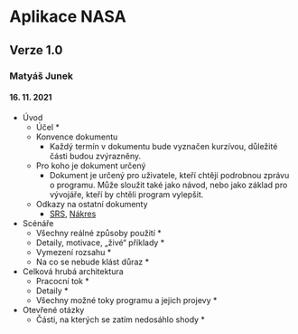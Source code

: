 # Aplikace NASA
## Verze 1.0
### Matyáš Junek
#### 16. 11. 2021
* Úvod
  * Účel
    * 
  * Konvence dokumentu
    * Každý termín v dokumentu bude vyznačen kurzívou, důležité části budou zvýrazněny.
  * Pro koho je dokument určený
    * Dokument je určený pro uživatele, kteří chtějí podrobnou zprávu o programu. Může sloužit také jako návod, nebo jako základ pro vývojáře, kteří by chtěli program vylepšit.
  * Odkazy na ostatní dokumenty
    * [SRS](https://github.com/MatyasJunek/Aplikace-NASA/blob/main/README.md), [Nákres](xxxxxx)  
* Scénáře
  * Všechny reálné způsoby použití
    * 
  * Detaily, motivace, „živé“ příklady
    * 
  * Vymezení rozsahu
    * 
  * Na co se nebude klást důraz
    * 
* Celková hrubá architektura
  * Pracocní tok
    * 
  * Detaily
    * 
  * Všechny možné toky programu a jejich projevy
    * 
* Otevřené otázky
  * Části, na kterých se zatím nedosáhlo shody
    * 
